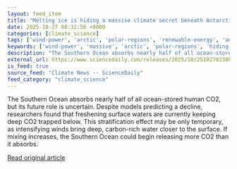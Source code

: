 ```yaml
---
layout: feed_item
title: "Melting ice is hiding a massive climate secret beneath Antarctica"
date: 2025-10-27 08:32:56 +0000
categories: [climate_science]
tags: ['wind-power', 'arctic', 'polar-regions', 'renewable-energy', 'antarctica']
keywords: ['wind-power', 'massive', 'arctic', 'polar-regions', 'hiding', 'renewable-energy', 'antarctica', 'melting']
description: "The Southern Ocean absorbs nearly half of all ocean-stored human CO2, but its future role is uncertain"
external_url: https://www.sciencedaily.com/releases/2025/10/251027023802.htm
is_feed: true
source_feed: "Climate News -- ScienceDaily"
feed_category: "climate_science"
---
```


The Southern Ocean absorbs nearly half of all ocean-stored human CO2, but its future role is uncertain. Despite models predicting a decline, researchers found that freshening surface waters are currently keeping deep CO2 trapped below. This stratification effect may be only temporary, as intensifying winds bring deep, carbon-rich water closer to the surface. If mixing increases, the Southern Ocean could begin releasing more CO2 than it absorbs.

[Read original article](https://www.sciencedaily.com/releases/2025/10/251027023802.htm)

